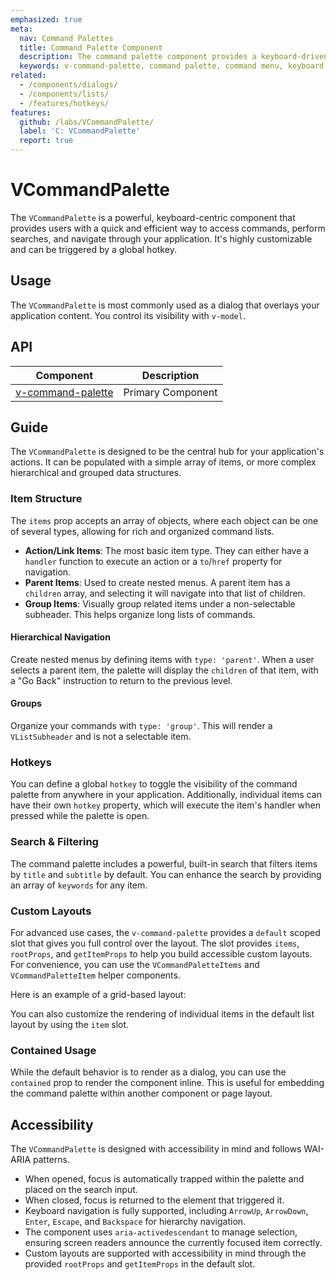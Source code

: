 ```yaml
---
emphasized: true
meta:
  nav: Command Palettes
  title: Command Palette Component
  description: The command palette component provides a keyboard-driven interface for executing commands, navigating, and searching within your application.
  keywords: v-command-palette, command palette, command menu, keyboard shortcuts, vuetify
related:
  - /components/dialogs/
  - /components/lists/
  - /features/hotkeys/
features:
  github: /labs/VCommandPalette/
  label: 'C: VCommandPalette'
  report: true
---
```


# VCommandPalette

The `VCommandPalette` is a powerful, keyboard-centric component that provides users with a quick and efficient way to access commands, perform searches, and navigate through your application. It's highly customizable and can be triggered by a global hotkey.

<PageFeatures />

## Usage

The `VCommandPalette` is most commonly used as a dialog that overlays your application content. You control its visibility with `v-model`.

<ExamplesUsage name="v-command-palette" />

<PromotedEntry />

## API

| Component | Description |
| - | - |
| [v-command-palette](/api/v-command-palette/) | Primary Component |

<ApiInline hide-links />

## Guide

The `VCommandPalette` is designed to be the central hub for your application's actions. It can be populated with a simple array of items, or more complex hierarchical and grouped data structures.

### Item Structure

The `items` prop accepts an array of objects, where each object can be one of several types, allowing for rich and organized command lists.

- **Action/Link Items**: The most basic item type. They can either have a `handler` function to execute an action or a `to`/`href` property for navigation.
- **Parent Items**: Used to create nested menus. A parent item has a `children` array, and selecting it will navigate into that list of children.
- **Group Items**: Visually group related items under a non-selectable subheader. This helps organize long lists of commands.

#### Hierarchical Navigation

Create nested menus by defining items with `type: 'parent'`. When a user selects a parent item, the palette will display the `children` of that item, with a "Go Back" instruction to return to the previous level.

<ExamplesExample file="v-command-palette/hierarchical" />

#### Groups

Organize your commands with `type: 'group'`. This will render a `VListSubheader` and is not a selectable item.

<ExamplesExample file="v-command-palette/groups" />

### Hotkeys

You can define a global `hotkey` to toggle the visibility of the command palette from anywhere in your application. Additionally, individual items can have their own `hotkey` property, which will execute the item's handler when pressed while the palette is open.

<ExamplesExample file="v-command-palette/item-hotkeys" />

### Search & Filtering

The command palette includes a powerful, built-in search that filters items by `title` and `subtitle` by default. You can enhance the search by providing an array of `keywords` for any item.

<ExamplesExample file="v-command-palette/search-keywords" />

### Custom Layouts

For advanced use cases, the `v-command-palette` provides a `default` scoped slot that gives you full control over the layout. The slot provides `items`, `rootProps`, and `getItemProps` to help you build accessible custom layouts. For convenience, you can use the `VCommandPaletteItems` and `VCommandPaletteItem` helper components.

Here is an example of a grid-based layout:

<ExamplesExample file="v-command-palette/custom-layout-grid" />

You can also customize the rendering of individual items in the default list layout by using the `item` slot.

<ExamplesExample file="v-command-palette/custom-item-slot" />

### Contained Usage

While the default behavior is to render as a dialog, you can use the `contained` prop to render the component inline. This is useful for embedding the command palette within another component or page layout.

<ExamplesExample file="v-command-palette/contained" />

## Accessibility

The `VCommandPalette` is designed with accessibility in mind and follows WAI-ARIA patterns.

- When opened, focus is automatically trapped within the palette and placed on the search input.
- When closed, focus is returned to the element that triggered it.
- Keyboard navigation is fully supported, including `ArrowUp`, `ArrowDown`, `Enter`, `Escape`, and `Backspace` for hierarchy navigation.
- The component uses `aria-activedescendant` to manage selection, ensuring screen readers announce the currently focused item correctly.
- Custom layouts are supported with accessibility in mind through the provided `rootProps` and `getItemProps` in the default slot.

